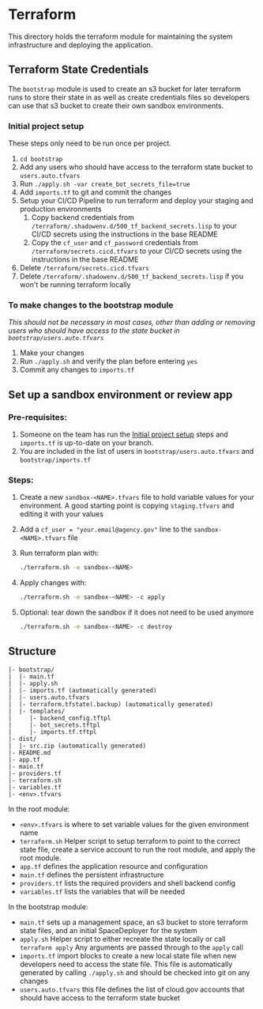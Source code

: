 # Terraform

This directory holds the terraform module for maintaining the system infrastructure and deploying the application.

## Terraform State Credentials

The `bootstrap` module is used to create an s3 bucket for later terraform runs to store their state in as well as
create credentials files so developers can use that s3 bucket to create their own sandbox environments.

### Initial project setup

These steps only need to be run once per project.

1. `cd bootstrap`
1. Add any users who should have access to the terraform state bucket to `users.auto.tfvars`
1. Run `./apply.sh -var create_bot_secrets_file=true`
1. Add `imports.tf` to git and commit the changes
1. Setup your CI/CD Pipeline to run terraform and deploy your staging and production environments
    1. Copy backend credentials from `/terraform/.shadowenv.d/500_tf_backend_secrets.lisp` to your CI/CD secrets using the instructions in the base README
    1. Copy the `cf_user` and `cf_password` credentials from `/terraform/secrets.cicd.tfvars` to your CI/CD secrets using the instructions in the base README
1. Delete `/terraform/secrets.cicd.tfvars`
1. Delete `/terraform/.shadowenv.d/500_tf_backend_secrets.lisp` if you won't be running terraform locally

### To make changes to the bootstrap module

*This should not be necessary in most cases, other than adding or removing users who should have access to the state bucket in `bootstrap/users.auto.tfvars`*

1. Make your changes
1. Run `./apply.sh` and verify the plan before entering `yes`
1. Commit any changes to `imports.tf`

## Set up a sandbox environment or review app

### Pre-requisites:

1. Someone on the team has run the [Initial project setup](#initial-project-setup) steps and `imports.tf` is up-to-date on your branch.
1. You are included in the list of users in `bootstrap/users.auto.tfvars` and `bootstrap/imports.tf`

### Steps:

1. Create a new `sandbox-<NAME>.tfvars` file to hold variable values for your environment. A good starting point is copying `staging.tfvars` and editing it with your values
1. Add a `cf_user = "your.email@agency.gov"` line to the `sandbox-<NAME>.tfvars` file

1. Run terraform plan with:
    ```bash
    ./terraform.sh -e sandbox-<NAME>
    ```

1. Apply changes with:
    ```bash
    ./terraform.sh -e sandbox-<NAME> -c apply
    ```

1. Optional: tear down the sandbox if it does not need to be used anymore
    ```bash
    ./terraform.sh -e sandbox-<NAME> -c destroy
    ```

## Structure

```
|- bootstrap/
|  |- main.tf
|  |- apply.sh
|  |- imports.tf (automatically generated)
|  |- users.auto.tfvars
|  |- terraform.tfstate(.backup) (automatically generated)
|  |- templates/
|     |- backend_config.tftpl
|     |- bot_secrets.tftpl
|     |- imports.tf.tftpl
|- dist/
|  |- src.zip (automatically generated)
|- README.md
|- app.tf
|- main.tf
|- providers.tf
|- terraform.sh
|- variables.tf
|- <env>.tfvars
```

In the root module:
- `<env>.tfvars` is where to set variable values for the given environment name
- `terraform.sh` Helper script to setup terraform to point to the correct state file, create a service account to run the root module, and apply the root module.
- `app.tf` defines the application resource and configuration
- `main.tf` defines the persistent infrastructure
- `providers.tf` lists the required providers and shell backend config
- `variables.tf` lists the variables that will be needed

In the bootstrap module:
- `main.tf` sets up a management space, an s3 bucket to store terraform state files, and an initial SpaceDeployer for the system
- `apply.sh` Helper script to either recreate the state locally or call `terraform apply` Any arguments are passed through to the `apply` call
- `imports.tf` import blocks to create a new local state file when new developers need to access the state file. This file is automatically generated by calling `./apply.sh` and should be checked into git on any changes
- `users.auto.tfvars` this file defines the list of cloud.gov accounts that should have access to the terraform state bucket

